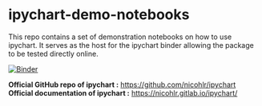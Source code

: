 # ipychart-demo-notebooks

This repo contains a set of demonstration notebooks on how to use ipychart. It serves as the host for the ipychart binder allowing the package to be tested directly online.

[![Binder](https://mybinder.org/badge_logo.svg)](https://mybinder.org/v2/gh/nicohlr/ipychart-demo-notebooks/master)

**Official GitHub repo of ipychart :** https://github.com/nicohlr/ipychart <br>
**Official documentation of ipychart :** https://nicohlr.gitlab.io/ipychart/ <br>
